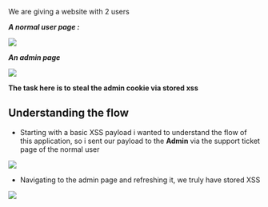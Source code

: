 We are giving a website with 2 users

**_A normal user page :_**


![](https://i.imgur.com/SeBIL1f.png)



**_An admin page_**



![](https://i.imgur.com/xcjIfUR.png)


**The task here is to steal the admin cookie via stored xss**

## **Understanding the flow**


- Starting with a basic XSS payload i wanted to understand the flow of this application, so i sent our payload to the **Admin** via the support ticket page of the normal user

![](https://i.imgur.com/THMNNRs.png)

- Navigating to the admin page and refreshing it, we truly have stored XSS

![](https://i.imgur.com/0mXRLZ1.png)


